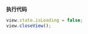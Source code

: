 <p class="panel-title"><b>执行代码</b></p>

```javascript
view.state.isLoading = false;
view.closeView();
```
